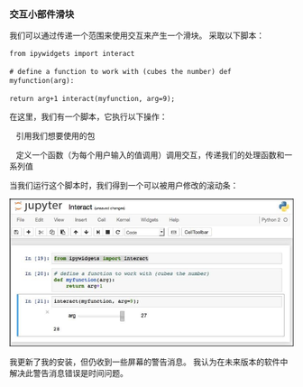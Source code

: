 ### 交互小部件滑块

我们可以通过传递一个范围来使用交互来产生一个滑块。 采取以下脚本：



```
from ipywidgets import interact

# define a function to work with (cubes the number) def myfunction(arg):

return arg+1 interact(myfunction, arg=9);

```
在这里，我们有一个脚本，它执行以下操作：

   引用我们想要使用的包

   定义一个函数（为每个用户输入的值调用）调用交互，传递我们的处理函数和一系列值

当我们运行这个脚本时，我们得到一个可以被用户修改的滚动条：

![](/assets/tr.jpg)

我更新了我的安装，但仍收到一些屏幕的警告消息。 我认为在未来版本的软件中解决此警告消息错误是时间问题。
